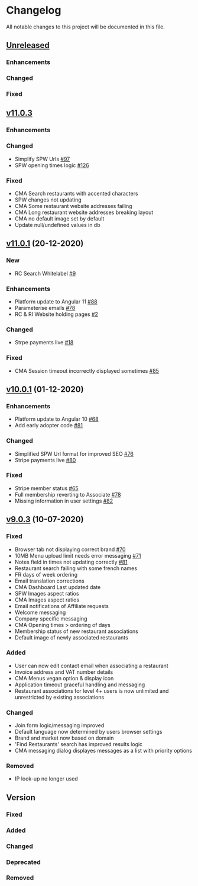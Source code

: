 # Changelog
All notable changes to this project will be documented in this file.

## [Unreleased](http://staging.cma.restaurantcollective.io/)

### Enhancements

### Changed

### Fixed


## [v11.0.3](http://staging.cma.restaurantcollective.io/)

### Enhancements


### Changed
- Simplify SPW Urls [#97](https://github.com/RDLtd/rc-cma/issues/97)
- SPW opening times logic [#126](https://github.com/RDLtd/rc-server/issues/126)

### Fixed
- CMA Search restaurants with accented characters
- SPW changes not updating
- CMA Some restaurant website addresses failing
- CMA Long restaurant website addresses breaking layout
- CMA no default image set by default
- Update null/undefined values in db

## [v11.0.1](https://cma.restaurantcollective.io/) (20-12-2020)

### New
- RC Search Whitelabel [#9](https://github.com/RDLtd/rc-whitelabel/issues/9)

### Enhancements
- Platform update to Angular 11 [#88](https://github.com/RDLtd/rc-cma/issues/88)
- Parameterise emails [#78](https://github.com/RDLtd/rc-server/issues/78)
- RC & RI Website holding pages [#2](https://github.com/RDLtd/rc-web/issues/2)

### Changed
- Strpe payments live [#18](https://github.com/RDLtd/rc-cma/issues/18)

### Fixed
- CMA Session timeout incorrectly displayed sometimes [#85](https://github.com/RDLtd/rc-cma/issues/85) 


## [v10.0.1](https://cma.restaurantcollective.io/) (01-12-2020)

### Enhancements
- Platform update to Angular 10 [#68](https://github.com/orgs/RDLtd/projects/3#card-40818506)
- Add early adopter code [#81](https://github.com/orgs/RDLtd/projects/3#card-44829728)

### Changed
- Simplified SPW Url format for improved SEO [#76](https://github.com/orgs/RDLtd/projects/3#card-42739790)
- Stripe payments live [#80](https://github.com/orgs/RDLtd/projects/3#card-44819252)

### Fixed
- Stripe member status [#65](https://github.com/orgs/RDLtd/projects/3#card-40795121)
- Full membership reverting to Associate [#78](https://github.com/orgs/RDLtd/projects/3#card-44263393)
- Missing information in user settings [#82](https://github.com/orgs/RDLtd/projects/3#card-44838883)

## [v9.0.3](https://www.restaurantcollective.io/) (10-07-2020)

### Fixed 
- Browser tab not displaying correct brand [#70](https://github.com/orgs/RDLtd/projects/3#card-41417557)
- 10MB Menu upload limit needs error messaging [#71](https://github.com/orgs/RDLtd/projects/3#card-41417579)
- Notes field in times not updating correctly [#81](https://github.com/orgs/RDLtd/projects/3#card-32492382)
- Restaurant search failing with some french names
- FR days of week ordering
- Email translation corrections
- CMA Dashboard Last updated date
- SPW Images aspect ratios
- CMA Images aspect ratios
- Email notifications of Affiliate requests
- Welcome messaging
- Company specific messaging
- CMA Opening times > ordering of days
- Membership status of new restaurant associations
- Default image of newly associated restaurants

### Added
- User can now edit contact email when associating a restaurant
- Invoice address and VAT number details
- CMA Menus vegan option & display icon
- Application timeout graceful handling and messaging
- Restaurant associations for level 4+ users is now unlimited and unrestricted by existing associations

### Changed
- Join form logic/messaging improved
- Default language now determined by users browser settings
- Brand and market now based on domain
- 'Find Restaurants' search has improved results logic
- CMA messaging dialog displayes messages as a list with priority options

### Removed
- IP look-up no longer used

## Version
### Fixed
### Added
### Changed
### Deprecated
### Removed




